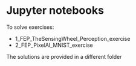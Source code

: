 # Jupyter notebooks
To solve exercises:
- 1_FEP_TheSensingWheel_Perception_exercise
- 2_FEP_PixelAI_MNIST_exercise

The solutions are provided in a different folder

